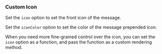 ### Custom Icon

Set the `icon` option to set the front icon of the message.

Set the `iconColor` option to set the color of the message prepended icon.

When you need more fine-grained control over the icon, you can set the `icon` option as a function, and pass the function as a custom rendering method.
